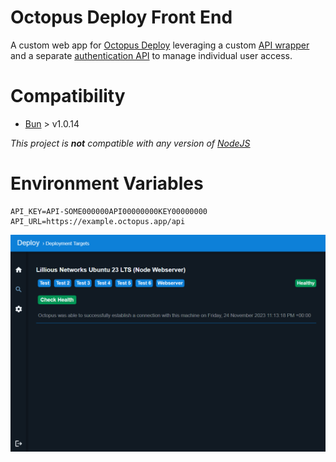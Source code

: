 # Octopus Deploy Front End
A custom web app for [Octopus Deploy](https://octopus.com/) leveraging a custom [API wrapper](https://github.com/Lillious/Octopus-Deploy-API-Wrapper) and a separate [authentication API](https://github.com/Lillious/Octopus-Deploy-Front-End/blob/main/src/routes/auth.ts) to manage individual user access.

# Compatibility
- [Bun](https://bun.sh/) > v1.0.14

*This project is **not** compatible with any version of [NodeJS](https://nodejs.org/en/)*

# Environment Variables
```
API_KEY=API-SOME000000API00000000KEY00000000
API_URL=https://example.octopus.app/api
```
![Teaser 1](https://github.com/Lillious/Octopus-Deploy-Front-End/blob/main/src/www/public/images/teaser1.png?raw=true)
